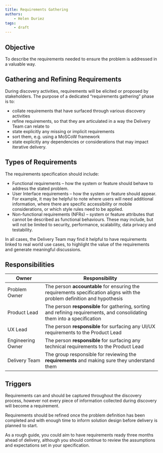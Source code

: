 ```yaml
---
title: Requirements Gathering
authors:
    - Helen Duriez
tags:
    - draft
---
```


## Objective

To describe the requirements needed to ensure the problem is addressed in a valuable way. 

## Gathering and Refining Requirements
During discovery activities, requirements will be elicited or proposed by stakeholders. The purpose of a dedicated “requirements gathering” phase is to:
- collate requirements that have surfaced through various discovery activities
- refine requirements, so that they are articulated in a way the Delivery Team can relate to
- state explicitly any missing or implicit requirements
- sort them, e.g. using a MoSCoW framework
- state explicitly any dependencies or considerations that may impact iterative delivery.
 
## Types of Requirements

The requirements specification should include:

- Functional requirements – how the system or feature should behave to address the stated problem.
- User Interface requirements – how the system or feature should appear. For example, it may be helpful to note where users will need additional information, where there are specific accessibility or mobile considerations, or which style rules need to be applied.
- Non-functional requirements (NFRs) – system or feature attributes that cannot be described as functional behaviours. These may include, but will not be limited to security, performance, scalability, data privacy and testability.
  
In all cases, the Delivery Team may find it helpful to have requirements linked to real world use cases, to highlight the value of the requirements and generate meaningful discussions. 

## Responsibilities

| Owner | Responsibility |
| - | - |
| Problem Owner         | The person **accountable** for ensuring the requirements specification aligns with the problem definition and hypothesis |
| Product Lead          | The person **responsible** for gathering, sorting and refining requirements, and consolidating them into a specification |
| UX Lead               | The person **responsible** for surfacing any UI/UX requirements to the Product Lead |
| Engineering Owner      | The person **responsible** for surfacing any technical requirements to the Product Lead |
| Delivery Team         | The group responsible for reviewing the **requirements** and making sure they understand them |
 
## Triggers

Requirements can and should be captured throughout the discovery process, however not every piece of information collected during discovery will become a requirement.

Requirements should be refined once the problem definition has been completed and with enough time to inform solution design before delivery is planned to start.

As a rough guide, you could aim to have requirements ready three months ahead of delivery, although you should continue to review the assumptions and expectations set in your specification. 